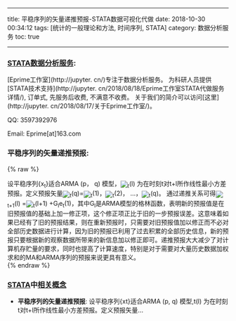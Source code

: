 
---
title: 平稳序列的矢量递推预报-STATA数据可视化代做
date: 2018-10-30 00:34:12
tags: [统计的一般理论和方法, 时间序列, STATA]
category: 数据分析服务
toc: true

---



<span></span>
<!-- more -->

### [STATA](/tags/STATA/)[数据分析服务](/categories/数据分析服务/):
[Eprime工作室](http://jupyter. cn/)专注于数据分析服务。
为科研人员提供[STATA技术支持](http://jupyter. cn/2018/08/18/Eprime工作室STATA代做服务详情/), 订单式, 先服务后收费, 不满意不收费。
关于我们的简介可以访问[这里](http://jupyter. cn/2018/08/17/关于Eprime工作室/)。

QQ: 3597392976

Email: Eprime[at]163.com



### 平稳序列的矢量递推预报:

{% raw %}
<div class="p1">设平稳序列{x<sub>t</sub>}适合ARMA (p， q) 模型，<img align="absmiddle" src="/CRFDPIC/R200806043/R200806043.0169.49.15.bmp"><sub>t</sub>(l) 为在时刻t对t+l所作线性最小方差预报。定义预报矢量<img align="absmiddle" src="/CRFDPIC/R200806043/R200806043.0169.50.15.bmp"><sub>t</sub>(q)=<img align="absmiddle" src="/CRFDPIC/R200806043/R200806043.0169.50.26.bmp"><sub>t</sub>(1)，<img align="absmiddle" src="/CRFDPIC/R200806043/R200806043.0169.50.37.bmp"><sub>t</sub>(2)， …，<img align="absmiddle" src="/CRFDPIC/R200806043/R200806043.0169.51.7.bmp"><sub>t</sub>(q)。 通过递推关系可得<img align="absmiddle" src="/CRFDPIC/R200806043/R200806043.0169.51.27.bmp"><sub>t+1</sub>(l) =<img align="absmiddle" src="/CRFDPIC/R200806043/R200806043.0169.51.41.bmp"><sub>t</sub>(l+1) +G<sub>l</sub>e<sub>t</sub>(1)，其中G<sub>l</sub>是ARMA模型的格林函数，表明新的预报值是在旧预报值的基础上加一修正项，这个修正项正比于旧的一步预报误差。这意味着如果已经有了旧的预报结果，则在重新预报时，只需要对旧预报值加以修正而不必对全部历史数据进行计算，因为旧的预报已利用了过去积累的全部历史信息，新的预报只要根据新的观察数据所带来的新信息加以修正即可。递推预报大大减少了对计算机存贮量的要求，同时也提高了计算速度，特别是对于需要对大量历史数据加权求和的MA和ARMA序列的预报来说更具有意义。</div>
{% endraw %}



### [STATA](/tags/STATA/)中[相关概念](/categories/数据分析服务)

- **平稳序列的矢量递推预报**: 设平稳序列{xt}适合ARMA (p, q) 模型,t(l) 为在时刻t对t+l所作线性最小方差预报。定义预报矢量...





